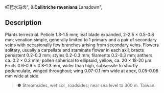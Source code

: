 细苞水马齿",
8.**Callitriche raveniana** Lansdown",

## Description
Plants terrestrial. Petiole 1.3-1.5 mm; leaf blade expanded, 2-2.5 × 0.5-0.8 mm; venation simple, generally limited to 1 primary and a pair of secondary veins with occasionally few branches arising from secondary veins. Flowers solitary, usually a carpellate and staminate flower in each axil; bracts persistent 0.2-0.3 mm; styles 0.2-0.3 mm; filaments 0.2-0.3 mm; anthers ca. 0.2 × 0.2 mm; pollen spherical to ellipsoid, yellow, ca. 20 × 18-20 µm. Fruits 0.6-0.9 × 0.8-1.3 mm, wider than high, subsessile to shortly pedunculate, winged throughout; wing 0.07-0.1 mm wide at apex, 0.05-0.08 mm wide at side.

> ● Streamsides, wet soil, roadsides; near sea level to 300 m. Taiwan.
